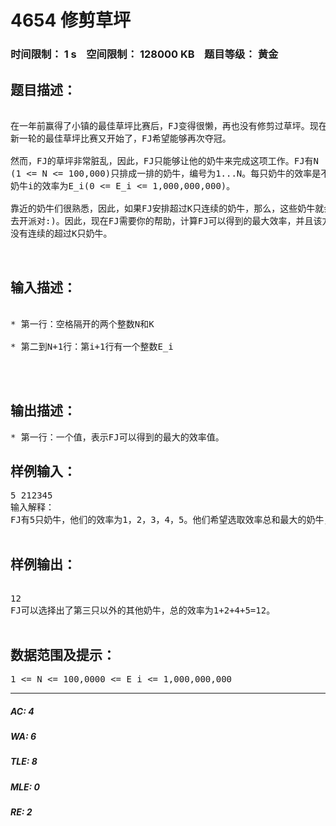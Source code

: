 # 4654 修剪草坪   
### 时间限制： 1 s&nbsp;&nbsp;&nbsp;&nbsp;空间限制： 128000 KB&nbsp;&nbsp;&nbsp;&nbsp;题目等级： 黄金  
## 题目描述：  

<pre>
  
在一年前赢得了小镇的最佳草坪比赛后，FJ变得很懒，再也没有修剪过草坪。现在，  
新一轮的最佳草坪比赛又开始了，FJ希望能够再次夺冠。  
  
然而，FJ的草坪非常脏乱，因此，FJ只能够让他的奶牛来完成这项工作。FJ有N  
(1 <= N <= 100,000)只排成一排的奶牛，编号为1...N。每只奶牛的效率是不同的，  
奶牛i的效率为E_i(0 <= E_i <= 1,000,000,000)。  
  
靠近的奶牛们很熟悉，因此，如果FJ安排超过K只连续的奶牛，那么，这些奶牛就会罢工  
去开派对:)。因此，现在FJ需要你的帮助，计算FJ可以得到的最大效率，并且该方案中  
没有连续的超过K只奶牛。  
  

</pre>
  
  
## 输入描述：  

<pre>
  
* 第一行：空格隔开的两个整数N和K  
  
* 第二到N+1行：第i+1行有一个整数E_i  
  
  

</pre>
  
  
## 输出描述：  

<pre>
* 第一行：一个值，表示FJ可以得到的最大的效率值。
</pre>
  
  
## 样例输入：  

<pre>
5 212345  
输入解释：  
FJ有5只奶牛，他们的效率为1，2，3，4，5。他们希望选取效率总和最大的奶牛，但是他不能选取超过2只连续的奶牛  

</pre>
  
  
## 样例输出：  

<pre>
  
12  
FJ可以选择出了第三只以外的其他奶牛，总的效率为1+2+4+5=12。  

</pre>
  
  
## 数据范围及提示：  

<pre>
1 <= N <= 100,0000 <= E_i <= 1,000,000,000
</pre>
  
  
***  

##### AC: 4  
##### WA: 6  
##### TLE: 8  
##### MLE: 0  
##### RE: 2  

